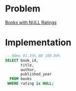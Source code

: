 # Problem

[Books with NULL Ratings](https://leetcode.com/problems/books-with-null-ratings/)

# Implementation

```sql
-- 80ms 91.35% 0B 100.00%
SELECT book_id, 
       title,
       author,
       published_year
  FROM books
 WHERE rating is NULL;
       
```
